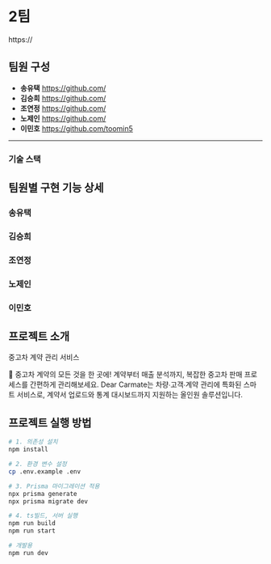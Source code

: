 # 2팀

https://

## 팀원 구성

- **송유택** https://github.com/
- **김승희** https://github.com/
- **조연정** https://github.com/
- **노제인** https://github.com/
- **이민호** https://github.com/toomin5

---

### 기술 스택

## 팀원별 구현 기능 상세

### 송유택

### 김승희

### 조연정

### 노제인

### 이민호

## 프로젝트 소개

중고차 계약 관리 서비스

🚗 중고차 계약의 모든 것을 한 곳에!
계약부터 매출 분석까지, 복잡한 중고차 판매 프로세스를 간편하게 관리해보세요.
Dear Carmate는 차량∙고객∙계약 관리에 특화된 스마트 서비스로, 계약서 업로드와 통계 대시보드까지 지원하는 올인원 솔루션입니다.

## 프로젝트 실행 방법

```bash
# 1. 의존성 설치
npm install

# 2. 환경 변수 설정
cp .env.example .env

# 3. Prisma 마이그레이션 적용
npx prisma generate
npx prisma migrate dev

# 4. ts빌드, 서버 실행
npm run build
npm run start

# 개발용
npm run dev
```
